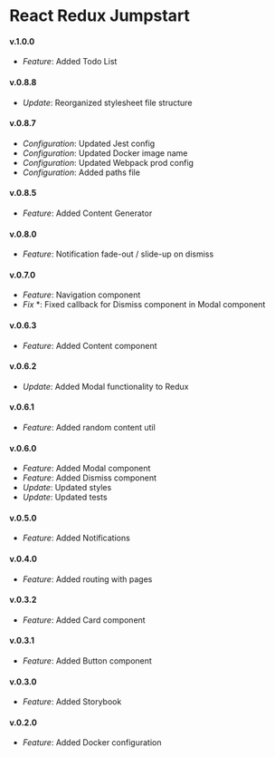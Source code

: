 # React Redux Jumpstart

#### v.1.0.0
* *Feature*: Added Todo List

#### v.0.8.8
* *Update*: Reorganized stylesheet file structure

#### v.0.8.7
* *Configuration*: Updated Jest config
* *Configuration*: Updated Docker image name
* *Configuration*: Updated Webpack prod config
* *Configuration*: Added paths file

#### v.0.8.5
* *Feature*: Added Content Generator

#### v.0.8.0
* *Feature*: Notification fade-out / slide-up on dismiss 

#### v.0.7.0
* *Feature*: Navigation component
* *Fix* *: Fixed callback for Dismiss component in Modal component

#### v.0.6.3
* *Feature*: Added Content component

#### v.0.6.2
* *Update*: Added Modal functionality to Redux

#### v.0.6.1
* *Feature*: Added random content util

#### v.0.6.0
* *Feature*: Added Modal component
* *Feature*: Added Dismiss component
* *Update*: Updated styles
* *Update*: Updated tests

#### v.0.5.0
* *Feature*: Added Notifications

#### v.0.4.0
* *Feature*: Added routing with pages

#### v.0.3.2
* *Feature*: Added Card component

#### v.0.3.1
* *Feature*: Added Button component

#### v.0.3.0
* *Feature*: Added Storybook

#### v.0.2.0
* *Feature*: Added Docker configuration
